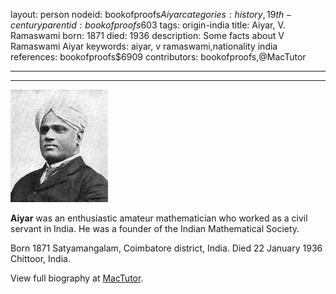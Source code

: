 layout: person
nodeid: bookofproofs$Aiyar
categories: history,19th-century
parentid: bookofproofs$603
tags: origin-india
title: Aiyar, V. Ramaswami
born: 1871
died: 1936
description: Some facts about V Ramaswami Aiyar
keywords: aiyar, v ramaswami,nationality india
references: bookofproofs$6909
contributors: bookofproofs,@MacTutor

---


---

![Aiyar.jpg](https://github.com/bookofproofs/bookofproofs.github.io/blob/main/_sources/_assets/images/portraits/Aiyar.jpg?raw=true)

**Aiyar** was an enthusiastic amateur mathematician who worked as a civil servant in India. He was a founder of the Indian Mathematical Society.

Born 1871 Satyamangalam, Coimbatore district, India. Died 22 January 1936 Chittoor, India.


View full biography at [MacTutor](https://mathshistory.st-andrews.ac.uk/Biographies/Aiyar/).
